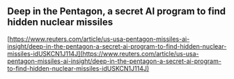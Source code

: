 ## Deep in the Pentagon, a secret AI program to find hidden nuclear missiles
  
  [https://www.reuters.com/article/us-usa-pentagon-missiles-ai-insight/deep-in-the-pentagon-a-secret-ai-program-to-find-hidden-nuclear-missiles-idUSKCN1J114J](https://www.reuters.com/article/us-usa-pentagon-missiles-ai-insight/deep-in-the-pentagon-a-secret-ai-program-to-find-hidden-nuclear-missiles-idUSKCN1J114J)